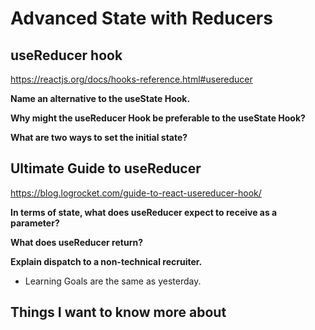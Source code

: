# Advanced State with Reducers

## useReducer hook

<https://reactjs.org/docs/hooks-reference.html#usereducer>

**Name an alternative to the useState Hook.**

**Why might the useReducer Hook be preferable to the useState Hook?**

**What are two ways to set the initial state?**

## Ultimate Guide to useReducer

<https://blog.logrocket.com/guide-to-react-usereducer-hook/>

**In terms of state, what does useReducer expect to receive as a parameter?**

**What does useReducer return?**

**Explain dispatch to a non-technical recruiter.**

* Learning Goals are the same as yesterday.

## Things I want to know more about

